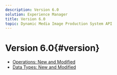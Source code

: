 ```yaml
---
description: Version 6.0
solution: Experience Manager
title: Version 6.0
topic: Dynamic Media Image Production System API
---
```


# Version 6.0{#version}

* [Operations: New and Modified](r-6-operations.md)
* [Data Types: New and Modified](r-6-types.md)
